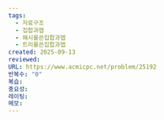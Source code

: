 ```yaml
---
tags:
  - 자료구조
  - 집합과맵
  - 해시를쓴집합과맵
  - 트리를쓴집합과맵
created: 2025-09-13
reviewed:
URL: https://www.acmicpc.net/problem/25192
반복수: "0"
복습:
중요성:
레이팅:
메모:
---
```

